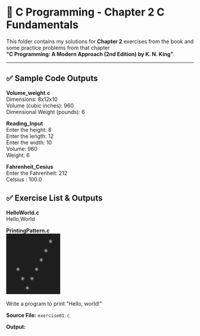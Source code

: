 # 📘 C Programming - Chapter 2 C Fundamentals

This folder contains my solutions for **Chapter 2** exercises from the book and some practice problems from that chapter  
**"C Programming: A Modern Approach (2nd Edition) by K. N. King"**.

---

## ✅ Sample Code Outputs

**Volume_weight.c**  
Dimensions: 8x12x10  
Volume (cubic inches): 960  
Dimensional Weight (pounds): 6  

**Reading_Input**  
Enter the height: 8  
Enter the length: 12  
Enter the width: 10  
Volume: 960  
Weight: 6  

**Fahrenheit_Cesius**  
Enter the Fahrenheit: 212  
Celsius : 100.0  

## ✅ Exercise List & Outputs

  **HelloWorld.c**  
  Hello,World

**PrintingPattern.c**  
![PrintingPatter](PrintingPatter.png)
  
Write a program to print "Hello, world!"

**Source File:** `exercise01.c`

**Output:**
